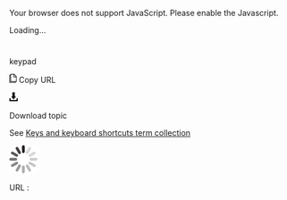 Your browser does not support JavaScript. Please enable the Javascript.

Loading...

# 

keypad

![Copy URL](keypad_files/Copy.png)
Copy URL

![Download](keypad_files/Download.png)

Download topic

See [Keys and keyboard shortcuts term collection](https://worldready.cloudapp.net/Styleguide/Read?id=2700&topicid=27401)

![In progress](keypad_files/activity-large.gif)

URL :
